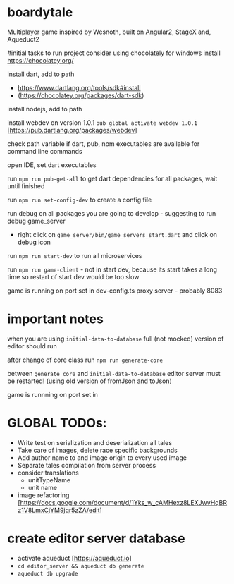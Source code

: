 # boardytale
Multiplayer game inspired by Wesnoth, built on Angular2, StageX and, Aqueduct2

#initial tasks to run project
consider using chocolately for windows install https://chocolatey.org/

install dart, add to path 
 - https://www.dartlang.org/tools/sdk#install
 - (https://chocolatey.org/packages/dart-sdk)

install nodejs, add to path

install webdev on version 1.0.1 `pub global activate webdev 1.0.1` [https://pub.dartlang.org/packages/webdev]

check path variable if dart, pub, npm executables are available for command line commands

open IDE, set dart executables

run `npm run pub-get-all` to get dart dependencies for all packages, wait until finished

run `npm run set-config-dev` to create a config file

run debug on all packages you are going to develop - suggesting to run debug game_server
 - right click on `game_server/bin/game_servers_start.dart` and click on debug icon
 
run `npm run start-dev` to run all microservices

run `npm run game-client` - not in start dev, because its start takes a long time so restart of start dev would be too slow
 
game is running on port set in dev-config.ts proxy server - probably 8083

# important notes

when you are using `initial-data-to-database` full (not mocked) version of editor should run

after change of core class run `npm run generate-core`

between `generate core` and `initial-data-to-database` editor server must be restarted! (using old version of fromJson and toJson)

game is runnning on port set in 

# GLOBAL TODOs:
 - Write test on serialization and deserialization all tales
 - Take care of images, delete race specific backgrounds
 - Add author name to and image origin to every used image
 - Separate tales compilation from server process
 - consider translations
    - unitTypeName
    - unit name
 - image refactoring [https://docs.google.com/document/d/1Yks_w_cAMHexz8LEXJwvHqBRz1V8LmxCjYM9jqr5zZA/edit]

# create editor server database
 - activate aqueduct [https://aqueduct.io]
 - `cd editor_server && aqueduct db generate`
 - `aqueduct db upgrade`
